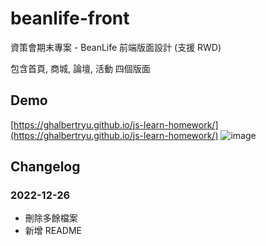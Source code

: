 # beanlife-front
資策會期末專案 - BeanLife 前端版面設計 (支援 RWD)

包含首頁, 商城, 論壇, 活動 四個版面

## Demo
[https://ghalbertryu.github.io/js-learn-homework/](https://ghalbertryu.github.io/js-learn-homework/)
![image](https://github.com/ghalbertryu/beanlife-front/blob/master/demo/demo-index-web.png)

## Changelog
### 2022-12-26
- 刪除多餘檔案
- 新增 README
